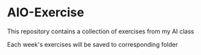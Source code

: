 # AIO-Exercise
This repository contains a collection of exercises from my AI class

Each week's exercises will be saved to corresponding folder